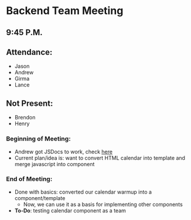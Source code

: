 # Backend Team Meeting
## 9:45 P.M.

## Attendance:
- Jason
- Andrew
- Girma
- Lance

## Not Present:
- Brendon
- Henry

### Beginning of Meeting:
- Andrew got JSDocs to work, check [here](https://cse110-sp24-group9.github.io/CSE110-Project/cse110-project/1.0.0/)
- Current plan/idea is: want to convert HTML calendar into template and merge javascript into component

### End of Meeting:
- Done with basics: converted our calendar warmup into a component/template
  - Now, we can use it as a basis for implementing other components
- **To-Do**: testing calendar component as a team